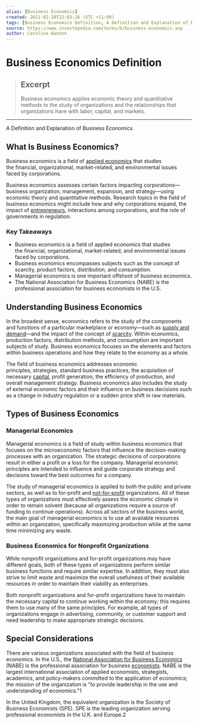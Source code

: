 ```yaml
---
alias: [Business Economics]
created: 2021-02-28T22:03:26 (UTC +11:00)
tags: [Business Economics Definition, A Definition and Explanation of Business Economics]
source: https://www.investopedia.com/terms/b/business-economics.asp
author: Caroline Banton
---
```


# Business Economics Definition

> ## Excerpt
> Business economics applies economic theory and quantitative methods to the study of organizations and the relationships that organizations have with labor, capital, and markets.

---

A Definition and Explanation of Business Economics
## What Is Business Economics?

Business economics is a field of [applied economics](https://www.investopedia.com/terms/a/applied-economics.asp) that studies the financial, organizational, market-related, and environmental issues faced by corporations.

Business economics assesses certain factors impacting corporations—business organization, management, expansion, and strategy—using economic theory and quantitative methods. Research topics in the field of business economics might include how and why corporations expand, the impact of [entrepreneurs](https://www.investopedia.com/terms/e/entrepreneur.asp), interactions among corporations, and the role of governments in regulation.

### Key Takeaways

-   Business economics is a field of applied economics that studies the financial, organizational, market-related, and environmental issues faced by corporations.
-   Business economics encompasses subjects such as the concept of scarcity, product factors, distribution, and consumption.
-   Managerial economics is one important offshoot of business economics.
-   The National Association for Business Economics (NABE) is the professional association for business economists in the U.S.

## Understanding Business Economics

In the broadest sense, economics refers to the study of the components and functions of a particular marketplace or economy—such as [supply and demand](https://www.investopedia.com/terms/l/law-of-supply-demand.asp)—and the impact of the concept of [scarcity](https://www.investopedia.com/terms/s/scarcity.asp). Within economics, production factors, distribution methods, and consumption are important subjects of study. Business economics focuses on the elements and factors within business operations and how they relate to the economy as a whole.

The field of business economics addresses economic principles, strategies, standard business practices, the acquisition of necessary [capital](https://www.investopedia.com/terms/c/capital.asp), profit generation, the efficiency of production, and overall management strategy. Business economics also includes the study of external economic factors and their influence on business decisions such as a change in industry regulation or a sudden price shift in raw materials.

## Types of Business Economics

### Managerial Economics

Managerial economics is a field of study within business economics that focuses on the microeconomic factors that influence the decision-making processes with an organization. The strategic decisions of corporations result in either a profit or a loss for the company. Managerial economic principles are intended to influence and guide corporate strategy and decisions toward the best outcomes for a company.

The study of managerial economics is applied to both the public and private sectors, as well as to for-profit and [not-for-profit](https://www.investopedia.com/terms/n/not-for-profit.asp) organizations. All of these types of organizations must effectively assess the economic climate in order to remain solvent (because all organizations require a source of funding to continue operations). Across all sectors of the business world, the main goal of managerial economics is to use all available resources within an organization, specifically maximizing production while at the same time minimizing any waste.

### Business Economics for Nonprofit Organizations

While nonprofit organizations and for-profit organizations may have different goals, both of these types of organizations perform similar business functions and require similar expertise. In addition, they must also strive to limit waste and maximize the overall usefulness of their available resources in order to maintain their viability as enterprises.

Both nonprofit organizations and for-profit organizations have to maintain the necessary capital to continue working within the economy; this requires them to use many of the same principles. For example, all types of organizations engage in advertising, community, or customer support and need leadership to make appropriate strategic decisions.

## Special Considerations

There are various organizations associated with the field of business economics. In the U.S., the [National Association for Business Economics](https://www.nabe.com/) (NABE) is the professional association for business [economists](https://www.investopedia.com/terms/e/economist.asp). NABE is the largest international association of applied economists, strategists, academics, and policy-makers committed to the application of economics; the mission of the organization is "to provide leadership in the use and understanding of economics."1

In the United Kingdom, the equivalent organization is the Society of Business Economists (SPE). SPE is the leading organization serving professional economists in the U.K. and Europe.2
